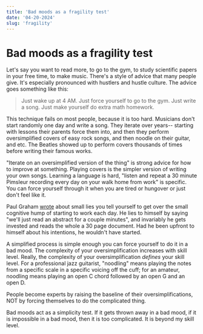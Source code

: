 ```yaml
---
title: 'Bad moods as a fragility test'
date: '04-20-2024'
slug: 'fragility'
---
```


# Bad moods as a fragility test

Let's say you want to read more, to go to the gym, to study scientific papers in your free time, to make music. There's a style of advice that many people give. It's especially pronounced with hustlers and hustle culture.  The advice goes something like this:

> Just wake up at 4 AM. Just force yourself to go to the gym. Just write a song. Just make yourself do extra math homework.

This technique fails on most people, because it is too hard. Musicians don't start randomly one day and write a song. They iterate over years-- starting with lessons their parents force them into, and then they perform oversimplified covers of easy rock songs, and then noodle on their guitar, and etc. The Beatles showed up to perform covers thousands of times before writing their famous works.

"Iterate on an oversimplified version of the thing" is strong advice for how to improve at something. Playing covers is the simpler version of writing your own songs. Learning a language is hard, "listen and repeat a 30 minute Pimsleur recording every day on your walk home from work" is specific. You can force yourself through it when you are tired or hungover or just don't feel like it.

Paul Graham [wrote](https://paulgraham.com/greatwork.html) about small lies you tell yourself to get over the small cognitive hump of starting to work each day. He lies to himself by saying "we'll just read an abstract for a couple minutes", and invariably he gets invested and reads the whole a 30 page document. Had he been upfront to himself about his intentions, he wouldn't have started.

A simplified process is simple enough you can force yourself to do it in a bad mood. The complexity of your oversimplification increases with skill level. Really, the complexity of your oversimplification *defines* your skill level. For a professional jazz guitarist, "noodling" means playing the notes from a specific scale in a specific voicing off the cuff; for an amateur, noodling means playing an open C chord followed by an open G and an open D.

People become experts by raising the baseline of their oversimplifications, NOT by forcing themselves to do the complicated thing.

Bad moods act as a simplicity test. If it gets thrown away in a bad mood, if it is impossible in a bad mood, then it is too complicated. It is beyond my skill level.